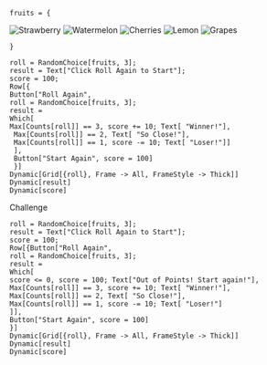 `fruits = {`

![Strawberry](images/strawberry.png)
![Watermelon](images/watermelon.png)
![Cherries](images/cherries.png)
![Lemon](images/lemon.png)
![Grapes](images/grapes.png)

`}`
```
roll = RandomChoice[fruits, 3];
result = Text["Click Roll Again to Start"];
score = 100;
Row[{
Button["Roll Again",
roll = RandomChoice[fruits, 3];
result =
Which[
Max[Counts[roll]] == 3, score += 10; Text[ "Winner!"],
 Max[Counts[roll]] == 2, Text[ "So Close!"],
 Max[Counts[roll]] == 1, score -= 10; Text[ "Loser!"]]
 ],
 Button["Start Again", score = 100]
 }]
Dynamic[Grid[{roll}, Frame -> All, FrameStyle -> Thick]]
Dynamic[result]
Dynamic[score]
```

Challenge

```
roll = RandomChoice[fruits, 3];
result = Text["Click Roll Again to Start"];
score = 100;
Row[{Button["Roll Again",
roll = RandomChoice[fruits, 3];
result =
Which[
score <= 0, score = 100; Text["Out of Points! Start again!"],
Max[Counts[roll]] == 3, score += 10; Text[ "Winner!"],
Max[Counts[roll]] == 2, Text[ "So Close!"],
Max[Counts[roll]] == 1, score -= 10; Text[ "Loser!"]
]],
Button["Start Again", score = 100]
}]
Dynamic[Grid[{roll}, Frame -> All, FrameStyle -> Thick]]
Dynamic[result]
Dynamic[score]
```

